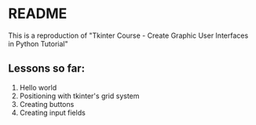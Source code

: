 # README
 This is a reproduction of "Tkinter Course - Create Graphic User Interfaces in Python Tutorial"
## Lessons so far:
1. Hello world
1. Positioning with tkinter's grid system
1. Creating buttons
1. Creating input fields